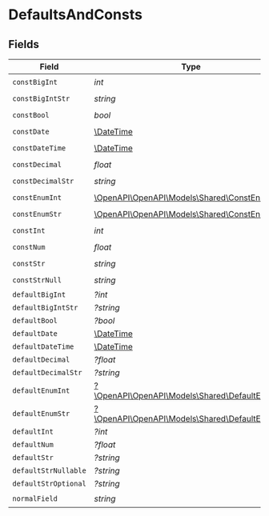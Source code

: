 # DefaultsAndConsts


## Fields

| Field                                                                                   | Type                                                                                    | Required                                                                                | Description                                                                             |
| --------------------------------------------------------------------------------------- | --------------------------------------------------------------------------------------- | --------------------------------------------------------------------------------------- | --------------------------------------------------------------------------------------- |
| `constBigInt`                                                                           | *int*                                                                                   | :heavy_check_mark:                                                                      | N/A                                                                                     |
| `constBigIntStr`                                                                        | *string*                                                                                | :heavy_check_mark:                                                                      | N/A                                                                                     |
| `constBool`                                                                             | *bool*                                                                                  | :heavy_check_mark:                                                                      | N/A                                                                                     |
| `constDate`                                                                             | [\DateTime](https://www.php.net/manual/en/class.datetime.php)                           | :heavy_check_mark:                                                                      | N/A                                                                                     |
| `constDateTime`                                                                         | [\DateTime](https://www.php.net/manual/en/class.datetime.php)                           | :heavy_check_mark:                                                                      | N/A                                                                                     |
| `constDecimal`                                                                          | *float*                                                                                 | :heavy_check_mark:                                                                      | N/A                                                                                     |
| `constDecimalStr`                                                                       | *string*                                                                                | :heavy_check_mark:                                                                      | N/A                                                                                     |
| `constEnumInt`                                                                          | [\OpenAPI\OpenAPI\Models\Shared\ConstEnumInt](../../models/shared/ConstEnumInt.md)      | :heavy_check_mark:                                                                      | N/A                                                                                     |
| `constEnumStr`                                                                          | [\OpenAPI\OpenAPI\Models\Shared\ConstEnumStr](../../models/shared/ConstEnumStr.md)      | :heavy_check_mark:                                                                      | N/A                                                                                     |
| `constInt`                                                                              | *int*                                                                                   | :heavy_check_mark:                                                                      | N/A                                                                                     |
| `constNum`                                                                              | *float*                                                                                 | :heavy_check_mark:                                                                      | N/A                                                                                     |
| `constStr`                                                                              | *string*                                                                                | :heavy_check_mark:                                                                      | N/A                                                                                     |
| `constStrNull`                                                                          | *string*                                                                                | :heavy_check_mark:                                                                      | N/A                                                                                     |
| `defaultBigInt`                                                                         | *?int*                                                                                  | :heavy_minus_sign:                                                                      | N/A                                                                                     |
| `defaultBigIntStr`                                                                      | *?string*                                                                               | :heavy_minus_sign:                                                                      | N/A                                                                                     |
| `defaultBool`                                                                           | *?bool*                                                                                 | :heavy_minus_sign:                                                                      | N/A                                                                                     |
| `defaultDate`                                                                           | [\DateTime](https://www.php.net/manual/en/class.datetime.php)                           | :heavy_minus_sign:                                                                      | N/A                                                                                     |
| `defaultDateTime`                                                                       | [\DateTime](https://www.php.net/manual/en/class.datetime.php)                           | :heavy_minus_sign:                                                                      | N/A                                                                                     |
| `defaultDecimal`                                                                        | *?float*                                                                                | :heavy_minus_sign:                                                                      | N/A                                                                                     |
| `defaultDecimalStr`                                                                     | *?string*                                                                               | :heavy_minus_sign:                                                                      | N/A                                                                                     |
| `defaultEnumInt`                                                                        | [?\OpenAPI\OpenAPI\Models\Shared\DefaultEnumInt](../../models/shared/DefaultEnumInt.md) | :heavy_minus_sign:                                                                      | N/A                                                                                     |
| `defaultEnumStr`                                                                        | [?\OpenAPI\OpenAPI\Models\Shared\DefaultEnumStr](../../models/shared/DefaultEnumStr.md) | :heavy_minus_sign:                                                                      | N/A                                                                                     |
| `defaultInt`                                                                            | *?int*                                                                                  | :heavy_minus_sign:                                                                      | N/A                                                                                     |
| `defaultNum`                                                                            | *?float*                                                                                | :heavy_minus_sign:                                                                      | N/A                                                                                     |
| `defaultStr`                                                                            | *?string*                                                                               | :heavy_minus_sign:                                                                      | N/A                                                                                     |
| `defaultStrNullable`                                                                    | *?string*                                                                               | :heavy_minus_sign:                                                                      | N/A                                                                                     |
| `defaultStrOptional`                                                                    | *?string*                                                                               | :heavy_minus_sign:                                                                      | N/A                                                                                     |
| `normalField`                                                                           | *string*                                                                                | :heavy_check_mark:                                                                      | N/A                                                                                     |